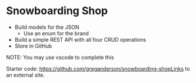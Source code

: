 # Snowboarding Shop

- Build models for the JSON
  - Use an enum for the brand
- Build a simple REST API with all four CRUD operations
- Store in GitHub

NOTE: You may use vscode to complete this

Starter code: https://github.com/greganderson/snowboarding-shopLinks to an external site.